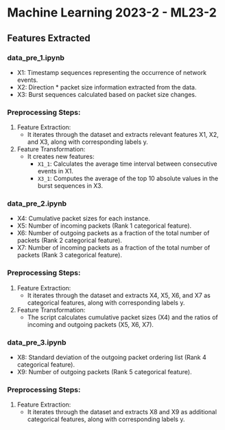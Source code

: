<h1>Machine Learning 2023-2 - ML23-2</h1>

<h2>Features Extracted</h2>

<h3>data_pre_1.ipynb</h3>
<ul>
  <li>X1: Timestamp sequences representing the occurrence of network events.</li>
  <li>X2: Direction * packet size information extracted from the data.</li>
  <li>X3: Burst sequences calculated based on packet size changes.</li>
</ul>

<h3>Preprocessing Steps:</h3>
<ol>
  <li>Feature Extraction:
    <ul>
      <li>It iterates through the dataset and extracts relevant features X1, X2, and X3, along with corresponding labels y.</li>
    </ul>
  </li>
  <li>Feature Transformation:
    <ul>
      <li>It creates new features:
        <ul>
          <li><code>X1_1</code>: Calculates the average time interval between consecutive events in X1.</li>
          <li><code>X3_1</code>: Computes the average of the top 10 absolute values in the burst sequences in X3.</li>
        </ul>
      </li>
    </ul>
  </li>
</ol>
 

<h3>data_pre_2.ipynb</h3>
<ul>
  <li>X4: Cumulative packet sizes for each instance.</li>
  <li>X5: Number of incoming packets (Rank 1 categorical feature).</li>
  <li>X6: Number of outgoing packets as a fraction of the total number of packets (Rank 2 categorical feature).</li>
  <li>X7: Number of incoming packets as a fraction of the total number of packets (Rank 3 categorical feature).</li>
</ul>

<h3>Preprocessing Steps:</h3>
<ol>
  <li>Feature Extraction:
    <ul>
      <li>It iterates through the dataset and extracts X4, X5, X6, and X7 as categorical features, along with corresponding labels y.</li>
    </ul>
  </li>
  <li>Feature Transformation:
    <ul>
      <li>The script calculates cumulative packet sizes (X4) and the ratios of incoming and outgoing packets (X5, X6, X7).</li>
    </ul>
  </li>
</ol>


<h3>data_pre_3.ipynb</h3>
<ul>
  <li>X8: Standard deviation of the outgoing packet ordering list (Rank 4 categorical feature).</li>
  <li>X9: Number of outgoing packets (Rank 5 categorical feature).</li>
</ul>

<h3>Preprocessing Steps:</h3>
<ol>
  <li>Feature Extraction:
    <ul>
      <li>It iterates through the dataset and extracts X8 and X9 as additional categorical features, along with corresponding labels y.</li>
    </ul>
  </li>
</ol>

